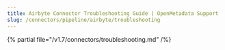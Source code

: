 ```yaml
---
title: Airbyte Connector Troubleshooting Guide | OpenMetadata Support
slug: /connectors/pipeline/airbyte/troubleshooting
---
```


{% partial file="/v1.7/connectors/troubleshooting.md" /%}
